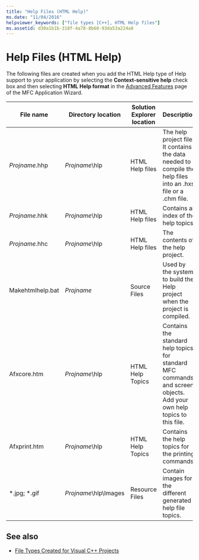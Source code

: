 ```yaml
---
title: "Help Files (HTML Help)"
ms.date: "11/04/2016"
helpviewer_keywords: ["file types [C++], HTML Help files"]
ms.assetid: d30a1b1b-318f-4a78-8b60-93da53a224a8
---
```

# Help Files (HTML Help)

The following files are created when you add the HTML Help type of Help support to your application by selecting the **Context-sensitive help** check box and then selecting **HTML Help format** in the [Advanced Features](../mfc/reference/advanced-features-mfc-application-wizard.md) page of the MFC Application Wizard.

|File name|Directory location|Solution Explorer location|Description|
|---------------|------------------------|--------------------------------|-----------------|
|*Projname*.hhp|*Projname*\hlp|HTML Help files|The help project file. It contains the data needed to compile the help files into an .hxs file or a .chm file.|
|*Projname*.hhk|*Projname*\hlp|HTML Help files|Contains an index of the help topics.|
|*Projname*.hhc|*Projname*\hlp|HTML Help files|The contents of the help project.|
|Makehtmlhelp.bat|*Projname*|Source Files|Used by the system to build the Help project when the project is compiled.|
|Afxcore.htm|*Projname*\hlp|HTML Help Topics|Contains the standard help topics for standard MFC commands and screen objects. Add your own help topics to this file.|
|Afxprint.htm|*Projname*\hlp|HTML Help Topics|Contains the help topics for the printing commands.|
|*.jpg; \*.gif|*Projname*\hlp\Images|Resource Files|Contain images for the different generated help file topics.|

## See also

- [File Types Created for Visual C++ Projects](../ide/file-types-created-for-visual-cpp-projects.md)
